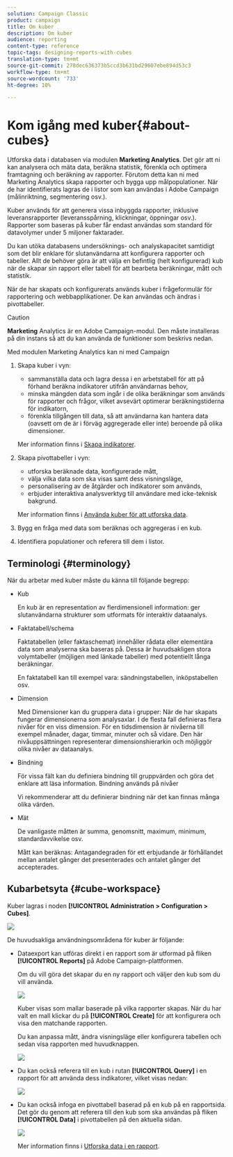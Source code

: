 ```yaml
---
solution: Campaign Classic
product: campaign
title: Om kuber
description: Om kuber
audience: reporting
content-type: reference
topic-tags: designing-reports-with-cubes
translation-type: tm+mt
source-git-commit: 278dec636373b5ccd3b631bd29607ebe894d53c3
workflow-type: tm+mt
source-wordcount: '733'
ht-degree: 10%

---
```



# Kom igång med kuber{#about-cubes}

Utforska data i databasen via modulen **Marketing Analytics**. Det gör att ni kan analysera och mäta data, beräkna statistik, förenkla och optimera framtagning och beräkning av rapporter. Förutom detta kan ni med Marketing Analytics skapa rapporter och bygga upp målpopulationer. När de har identifierats lagras de i listor som kan användas i Adobe Campaign (målinriktning, segmentering osv.).

Kuber används för att generera vissa inbyggda rapporter, inklusive leveransrapporter (leveransspårning, klickningar, öppningar osv.). Rapporter som baseras på kuber får endast användas som standard för datavolymer under 5 miljoner faktarader.

Du kan utöka databasens undersöknings- och analyskapacitet samtidigt som det blir enklare för slutanvändarna att konfigurera rapporter och tabeller. Allt de behöver göra är att välja en befintlig (helt konfigurerad) kub när de skapar sin rapport eller tabell för att bearbeta beräkningar, mått och statistik.

När de har skapats och konfigurerats används kuber i frågeformulär för rapportering och webbapplikationer. De kan användas och ändras i pivottabeller.

>[!CAUTION]
>
>**Marketing** Analytics är en Adobe Campaign-modul. Den måste installeras på din instans så att du kan använda de funktioner som beskrivs nedan.

Med modulen Marketing Analytics kan ni med Campaign

1. Skapa kuber i vyn:

   * sammanställa data och lagra dessa i en arbetstabell för att på förhand beräkna indikatorer utifrån användarnas behov,
   * minska mängden data som ingår i de olika beräkningar som används för rapporter och frågor, vilket avsevärt optimerar beräkningstiderna för indikatorn,
   * förenkla tillgången till data, så att användarna kan hantera data (oavsett om de är i förväg aggregerade eller inte) beroende på olika dimensioner.

   Mer information finns i [Skapa indikatorer](../../reporting/using/creating-indicators.md).

1. Skapa pivottabeller i vyn:

   * utforska beräknade data, konfigurerade mått,
   * välja vilka data som ska visas samt dess visningsläge,
   * personalisering av de åtgärder och indikatorer som används,
   * erbjuder interaktiva analysverktyg till användare med icke-teknisk bakgrund.

   Mer information finns i [Använda kuber för att utforska data](../../reporting/using/using-cubes-to-explore-data.md).

1. Bygg en fråga med data som beräknas och aggregeras i en kub.
1. Identifiera populationer och referera till dem i listor.

## Terminologi {#terminology}

När du arbetar med kuber måste du känna till följande begrepp:

* Kub

   En kub är en representation av flerdimensionell information: ger slutanvändarna strukturer som utformats för interaktiv dataanalys.

* Faktatabell/schema

   Faktatabellen (eller faktaschemat) innehåller rådata eller elementära data som analyserna ska baseras på. Dessa är huvudsakligen stora volymtabeller (möjligen med länkade tabeller) med potentiellt långa beräkningar.

   En faktatabell kan till exempel vara: sändningstabellen, inköpstabellen osv.

* Dimension

   Med Dimensioner kan du gruppera data i grupper: När de har skapats fungerar dimensionerna som analysaxlar. I de flesta fall definieras flera nivåer för en viss dimension. För en tidsdimension är nivåerna till exempel månader, dagar, timmar, minuter och så vidare. Den här nivåuppsättningen representerar dimensionshierarkin och möjliggör olika nivåer av dataanalys.

* Bindning

   För vissa fält kan du definiera bindning till gruppvärden och göra det enklare att läsa information. Bindning används på nivåer

   Vi rekommenderar att du definierar bindning när det kan finnas många olika värden.

* Mät

   De vanligaste måtten är summa, genomsnitt, maximum, minimum, standardavvikelse osv.

   Mått kan beräknas: Antagandegraden för ett erbjudande är förhållandet mellan antalet gånger det presenterades och antalet gånger det accepterades.

## Kubarbetsyta {#cube-workspace}

Kuber lagras i noden **[!UICONTROL Administration > Configuration > Cubes]**.

![](assets/s_advuser_cube_node.png)

De huvudsakliga användningsområdena för kuber är följande:

* Dataexport kan utföras direkt i en rapport som är utformad på fliken **[!UICONTROL Reports]** på Adobe Campaign-plattformen.

   Om du vill göra det skapar du en ny rapport och väljer den kub som du vill använda.

   ![](assets/cube_create_new.png)

   Kuber visas som mallar baserade på vilka rapporter skapas. När du har valt en mall klickar du på **[!UICONTROL Create]** för att konfigurera och visa den matchande rapporten.

   Du kan anpassa mått, ändra visningsläge eller konfigurera tabellen och sedan visa rapporten med huvudknappen.

   ![](assets/cube_display_new.png)

* Du kan också referera till en kub i rutan **[!UICONTROL Query]** i en rapport för att använda dess indikatorer, vilket visas nedan:

   ![](assets/s_advuser_query_using_a_cube.png)

* Du kan också infoga en pivottabell baserad på en kub på en rapportsida. Det gör du genom att referera till den kub som ska användas på fliken **[!UICONTROL Data]** i pivottabellen på den aktuella sidan.

   ![](assets/s_advuser_cube_in_report.png)

   Mer information finns i [Utforska data i en rapport](../../reporting/using/using-cubes-to-explore-data.md#exploring-the-data-in-a-report).

